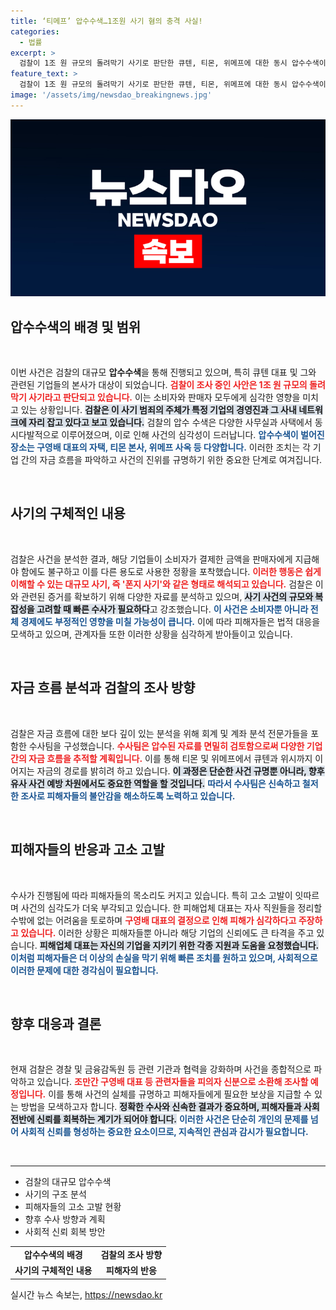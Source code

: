 ```yaml
---
title: ‘티메프’ 압수수색…1조원 사기 혐의 충격 사실!
categories:
  - 법률
excerpt: >
  검찰이 1조 원 규모의 돌려막기 사기로 판단한 큐텐, 티몬, 위메프에 대한 동시 압수수색이 진행되었습니다. 소비자와 판매자가 피해를 입은 가운데, 수사는 급물살을 타고 있습니다.
feature_text: >
  검찰이 1조 원 규모의 돌려막기 사기로 판단한 큐텐, 티몬, 위메프에 대한 동시 압수수색이 진행되었습니다. 소비자와 판매자가 피해를 입은 가운데, 수사는 급물살을 타고 있습니다.
image: '/assets/img/newsdao_breakingnews.jpg'
---
```


<p><img src="/assets/img/newsdao_breakingnews.jpg" alt="pcversion 속보" /></p>

<h2 data-ke-size="size26">압수수색의 배경 및 범위</h2>

<p data-ke-size="size16">&nbsp;</p>  

<p>이번 사건은 검찰의 대규모 <b>압수수색</b>을 통해 진행되고 있으며, 특히 큐텐 대표 및 그와 관련된 기업들의 본사가 대상이 되었습니다. <b><span style="color: #ee2323;">검찰이 조사 중인 사안은 1조 원 규모의 돌려막기 사기라고 판단되고 있습니다.</span></b> 이는 소비자와 판매자 모두에게 심각한 영향을 미치고 있는 상황입니다. <b><span style="background-color: #21538527;">검찰은 이 사기 범죄의 주체가 특정 기업의 경영진과 그 사내 네트워크에 자리 잡고 있다고 보고 있습니다.</span></b> 검찰의 압수 수색은 다양한 사무실과 사택에서 동시다발적으로 이루어졌으며, 이로 인해 사건의 심각성이 드러납니다. <b><span style="color: #1a5490;">압수수색이 벌어진 장소는 구영배 대표의 자택, 티몬 본사, 위메프 사옥 등 다양합니다.</span></b> 이러한 조치는 각 기업 간의 자금 흐름을 파악하고 사건의 진위를 규명하기 위한 중요한 단계로 여겨집니다.   </p>

<p data-ke-size="size16">&nbsp;</p>  

<h2 data-ke-size="size26">사기의 구체적인 내용</h2>

<p data-ke-size="size16">&nbsp;</p>  

<p>검찰은 사건을 분석한 결과, 해당 기업들이 소비자가 결제한 금액을 판매자에게 지급해야 함에도 불구하고 이를 다른 용도로 사용한 정황을 포착했습니다. <b><span style="color: #ee2323;">이러한 행동은 쉽게 이해할 수 있는 대규모 사기, 즉 '폰지 사기'와 같은 형태로 해석되고 있습니다.</span></b> 검찰은 이와 관련된 증거를 확보하기 위해 다양한 자료를 분석하고 있으며, <b><span style="background-color: #21538527;">사기 사건의 규모와 복잡성을 고려할 때 빠른 수사가 필요하다</span></b>고 강조했습니다. 
<b><span style="color: #1a5490;">이 사건은 소비자뿐 아니라 전체 경제에도 부정적인 영향을 미칠 가능성이 큽니다.</span></b> 이에 따라 피해자들은 법적 대응을 모색하고 있으며, 관계자들 또한 이러한 상황을 심각하게 받아들이고 있습니다. </p>

<p data-ke-size="size16">&nbsp;</p>  

<h2 data-ke-size="size26">자금 흐름 분석과 검찰의 조사 방향</h2>

<p data-ke-size="size16">&nbsp;</p>  

<p>검찰은 자금 흐름에 대한 보다 깊이 있는 분석을 위해 회계 및 계좌 분석 전문가들을 포함한 수사팀을 구성했습니다. <b><span style="color: #ee2323;">수사팀은 압수된 자료를 면밀히 검토함으로써 다양한 기업 간의 자금 흐름을 추적할 계획입니다.</span></b> 이를 통해 티몬 및 위메프에서 큐텐과 위시까지 이어지는 자금의 경로를 밝히려 하고 있습니다. <b><span style="background-color: #21538527;">이 과정은 단순한 사건 규명뿐 아니라, 향후 유사 사건 예방 차원에서도 중요한 역할을 할 것입니다.</span></b> 
<b><span style="color: #1a5490;">따라서 수사팀은 신속하고 철저한 조사로 피해자들의 불안감을 해소하도록 노력하고 있습니다.</span></b> </p>

<p data-ke-size="size16">&nbsp;</p>  

<h2 data-ke-size="size26">피해자들의 반응과 고소 고발</h2>

<p data-ke-size="size16">&nbsp;</p>  

<p>수사가 진행됨에 따라 피해자들의 목소리도 커지고 있습니다. 특히 고소 고발이 잇따르며 사건의 심각도가 더욱 부각되고 있습니다. 한 피해업체 대표는 자사 직원들을 정리할 수밖에 없는 어려움을 토로하며 <b><span style="color: #ee2323;">구영배 대표의 결정으로 인해 피해가 심각하다고 주장하고 있습니다.</span></b> 이러한 상황은 피해자들뿐 아니라 해당 기업의 신뢰에도 큰 타격을 주고 있습니다. <b><span style="background-color: #21538527;">피해업체 대표는 자신의 기업을 지키기 위한 각종 지원과 도움을 요청했습니다.</span></b> 
<b><span style="color: #1a5490;">이처럼 피해자들은 더 이상의 손실을 막기 위해 빠른 조치를 원하고 있으며, 사회적으로 이러한 문제에 대한 경각심이 필요합니다.</span></b> </p>

<p data-ke-size="size16">&nbsp;</p>  

<h2 data-ke-size="size26">향후 대응과 결론</h2>

<p data-ke-size="size16">&nbsp;</p>  

<p>현재 검찰은 경찰 및 금융감독원 등 관련 기관과 협력을 강화하며 사건을 종합적으로 파악하고 있습니다. <b><span style="color: #ee2323;">조만간 구영배 대표 등 관련자들을 피의자 신분으로 소환해 조사할 예정입니다.</span></b> 이를 통해 사건의 실체를 규명하고 피해자들에게 필요한 보상을 지급할 수 있는 방법을 모색하고자 합니다. <b><span style="background-color: #21538527;">정확한 수사와 신속한 결과가 중요하며, 피해자들과 사회 전반에 신뢰를 회복하는 계기가 되어야 합니다.</span></b> 
<b><span style="color: #1a5490;">이러한 사건은 단순히 개인의 문제를 넘어 사회적 신뢰를 형성하는 중요한 요소이므로, 지속적인 관심과 감시가 필요합니다.</span></b> </p>

<p data-ke-size="size16">&nbsp;</p>  

<hr>  

<ul>
<li>검찰의 대규모 압수수색</li>
<li>사기의 구조 분석</li>
<li>피해자들의 고소 고발 현황</li>
<li>향후 수사 방향과 계획</li>
<li>사회적 신뢰 회복 방안</li>
</ul>  

<table>
<tr>
<td style="text-align: center; height: 17px;"><b>압수수색의 배경</b></td>
<td style="text-align: center; height: 17px;"><b>검찰의 조사 방향</b></td>
</tr>
<tr>
<td style="text-align: center; height: 17px;"><b>사기의 구체적인 내용</b></td>
<td style="text-align: center; height: 17px;"><b>피해자의 반응</b></td>
</tr>
</table>  
실시간 뉴스 속보는, <a href="https://newsdao.kr" rel="dofollow">https://newsdao.kr</a>


